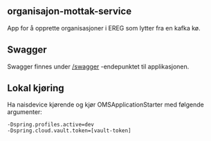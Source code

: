 ## organisajon-mottak-service

App for å opprette organisasjoner i EREG som lytter fra en kafka kø.

## Swagger

Swagger finnes under [/swagger](https://testnav-organisasjon-mottak-service.intern.dev.nav.no/swagger) -endepunktet til
applikasjonen.

## Lokal kjøring

Ha naisdevice kjørende og kjør OMSApplicationStarter med følgende argumenter:

``` 
-Dspring.profiles.active=dev
-Dspring.cloud.vault.token=[vault-token]
```
